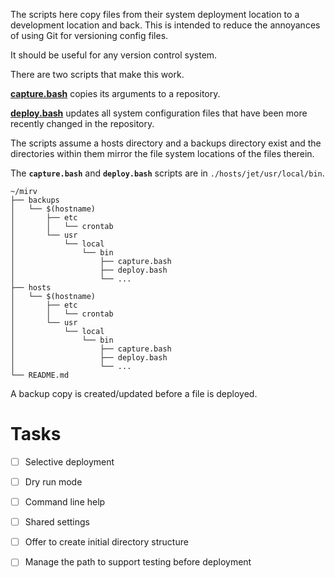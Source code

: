 The scripts here copy files from their system deployment location to a
development location and back. This is intended to reduce the
annoyances of using Git for versioning config files.

It should be useful for any version control system.

There are two scripts that make this work.

**[capture.bash](https://github.com/pictographer/mirv/blob/master/hosts/jet/usr/local/bin/capture.bash)** copies its arguments to a repository.

**[deploy.bash](https://github.com/pictographer/mirv/blob/master/hosts/jet/usr/local/bin/deploy.bash)** updates all system configuration files that have been more
recently changed in the repository.

The scripts assume a hosts directory and a backups directory exist and
the directories within them mirror the file system locations of the
files therein.

The **`capture.bash`** and **`deploy.bash`** scripts are in `./hosts/jet/usr/local/bin`.

```
~/mirv
├── backups
│   └── $(hostname)
│       ├── etc
│       │   └── crontab
│       └── usr
│           └── local
│               └── bin
│                   ├── capture.bash
│                   ├── deploy.bash
│                   └── ...
├── hosts
│   └── $(hostname)
│       ├── etc
│       │   └── crontab
│       └── usr
│           └── local
│               └── bin
│                   ├── capture.bash
│                   ├── deploy.bash
│                   └── ...
└── README.md
```

A backup copy is created/updated before a file is deployed.

# Tasks

- [ ] Selective deployment
- [ ] Dry run mode 
- [ ] Command line help
- [ ] Shared settings
- [ ] Offer to create initial directory structure
- [ ] Manage the path to support testing before deployment

